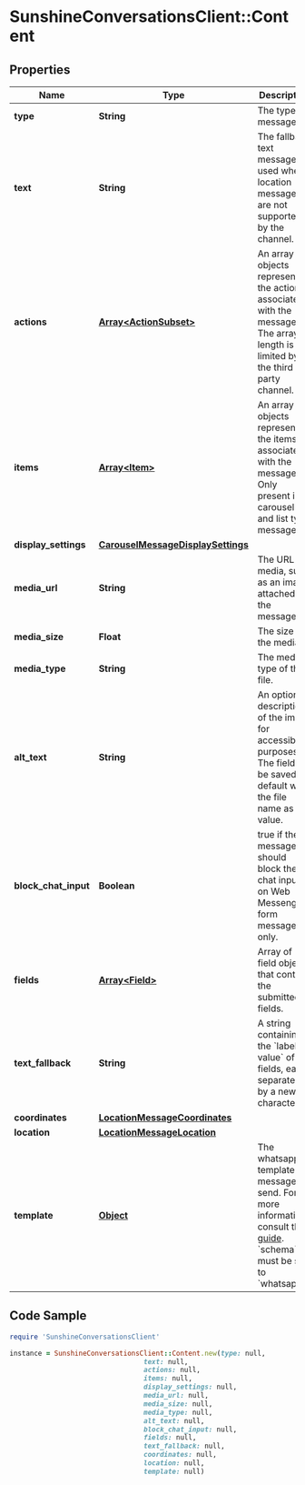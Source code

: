 # SunshineConversationsClient::Content

## Properties

Name | Type | Description | Notes
------------ | ------------- | ------------- | -------------
**type** | **String** | The type of message. | [default to &#39;template&#39;]
**text** | **String** | The fallback text message used when location messages are not supported by the channel. | [optional] [readonly] 
**actions** | [**Array&lt;ActionSubset&gt;**](ActionSubset.md) | An array of objects representing the actions associated with the message. The array length is limited by the third party channel. | [optional] 
**items** | [**Array&lt;Item&gt;**](Item.md) | An array of objects representing the items associated with the message. Only present in carousel and list type messages. | 
**display_settings** | [**CarouselMessageDisplaySettings**](CarouselMessageDisplaySettings.md) |  | [optional] 
**media_url** | **String** | The URL for media, such as an image, attached to the message. | 
**media_size** | **Float** | The size of the media. | [optional] [readonly] 
**media_type** | **String** | The media type of the file. | [optional] [readonly] 
**alt_text** | **String** | An optional description of the image for accessibility purposes. The field will be saved by default with the file name as the value. | [optional] 
**block_chat_input** | **Boolean** | true if the message should block the chat input on Web Messenger. form message only. | [optional] 
**fields** | [**Array&lt;Field&gt;**](Field.md) | Array of field objects that contain the submitted fields. | 
**text_fallback** | **String** | A string containing the &#x60;label: value&#x60; of all fields, each separated by a newline character. | [optional] [readonly] 
**coordinates** | [**LocationMessageCoordinates**](LocationMessageCoordinates.md) |  | 
**location** | [**LocationMessageLocation**](LocationMessageLocation.md) |  | [optional] 
**template** | [**Object**](.md) | The whatsapp template message to send. For more information, consult the [guide](https://docs.smooch.io/guide/whatsapp#sending-message-templates). &#x60;schema&#x60; must be set to &#x60;whatsapp&#x60;. | 

## Code Sample

```ruby
require 'SunshineConversationsClient'

instance = SunshineConversationsClient::Content.new(type: null,
                                 text: null,
                                 actions: null,
                                 items: null,
                                 display_settings: null,
                                 media_url: null,
                                 media_size: null,
                                 media_type: null,
                                 alt_text: null,
                                 block_chat_input: null,
                                 fields: null,
                                 text_fallback: null,
                                 coordinates: null,
                                 location: null,
                                 template: null)
```


